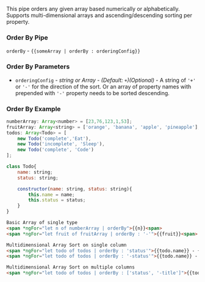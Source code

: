 This pipe orders any given array based numerically or alphabetically. Supports multi-dimensional arrays and ascending/descending sorting per property.

### Order By Pipe
`orderBy` - `{{someArray | orderBy : orderingConfig}}`

### Order By Parameters
  * `orderingConfig` _- string or Array<string> - (Default: `+`)(Optional)_ -
    A string of `'+'` or `'-'` for the direction of the sort. Or an array of property names with prepended with `'-'` property needs to be sorted descending.

### Order By Example
```javascript
numberArray: Array<number> = [23,76,123,1,53];
fruitArray: Array<string> = ['orange', 'banana', 'apple', 'pineapple'];
todos: Array<Todo> = [
    new Todo('complete','Eat'),
    new Todo('incomplete', 'Sleep'),
    new Todo('complete', 'Code')
];

class Todo{
	name: string;
	status: string;

	constructor(name: string, status: string){
		this.name = name;
		this.status = status;
	}
}
```

```html
Basic Array of single type
<span *ngFor="let n of numberArray | orderBy">{{n}}<span>
<span *ngFor="let fruit of fruitArray | orderBy : '-'">{{fruit}}<span>

Multidimensional Array Sort on single column
<span *ngFor="let todo of todos | orderBy : 'status'">{{todo.name}} - {{todo.status}}<span>
<span *ngFor="let todo of todos | orderBy : '-status'">{{todo.name}} - {{todo.status}}<span>

Multidimensional Array Sort on multiple columns
<span *ngFor="let todo of todos | orderBy : ['status', '-title']">{{todo.name}} - {{todo.status}}<span>
```